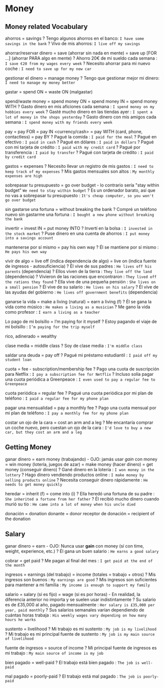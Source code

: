 # Money


## Money related Vocabulary

ahorros = savings
    ? Tengo algunos ahorros en el banco: `I have some savings in the bank`
    ? Vivo de mis ahorros: `I live off my savings`

ahorrar/reservar dinero
    = save (ahorrar sin nada en mente)
    = save up [FOR ...] (ahorrar PARA algo en mente)
    ? Ahorro 20€ de mi sueldo cada semana : `I save €20 from my wages every week`
    ? Necesito ahorrar para mi nuevo coche : `I need to save up for my new car`

gestionar el dinero = manage money
    ? Tengo que gestionar mejor mi dinero: `I need to manage my money better`

gastar
    = spend <sthing> ON
    = waste <sthing> ON (malgastar)

spend/waste  money <preposition>
    = spend money ON <thing>
    = spend money IN <place>
    = spend money WITH <sbody>
    ? Gasto dinero en mis aficiones cada semana : `I spend money on my hobbies every week`
    ? Gasté mucho dinero en las tiendas ayer : `I spent a lot of money in the shops yesterday`
    ? Gasto dinero con mis amigos cada semana : `I spend money with my friends every week`

pay
    = pay FOR <product>
    = pay IN <currency/cash>
    = pay WITH <device> (card, phone, contactless)
    = pay BY <method>
        ? Pagué la comida : `I paid for the meal`
        ? Pagué en efectivo : `I paid in cash`
        ? Pagué en dólares : `I paid in dollars`
        ? Pagué con mi tarjeta de crédito : `I paid with my credit card`
        ? Pagué por transferencia : `I paid by transfer`
        ? Pagué con tarjeta de crédito : `I paid by credit card`


gastos = expenses
    ? Necesito llevar un registro de mis gastos : `I need to keep track of my expenses`
    ? Mis gastos mensuales son altos : `My monthly expenses are high`

sobrepasar tu presupuesto
    = go over budget
        - lo contrario sería "stay within budget" `We need to stay within budget`
    ? Es un ordenador barato, así que no vas a sobrepasar tu presupuesto : `It's cheap computer, so you won't go over budget`

sin gastarse una fortuna = without breaking the bank
        ? Compré un teléfono nuevo sin gastarme una fortuna : `I bought a new phone without breaking the bank`

invertir
    = invest IN
    = put money INTO
    ? Invertí en la bolsa : `I invested in the stock market`
    ? Puse dinero en una cuenta de ahorros : `I put money into a savings account`

mantenerse por sí mismo = pay his own way
    ? Él se mantiene por sí mismo : `He pays his own way`

vivir de algo
    = live off (indica dependencia de algo)
    = live on (indica fuente de ingresos - autosuficiencia)
    ? Él vive de sus padres : `He lives off his parents` (dependencia)
    ? Ellos viven de la tierra : `They live off the land` (dependencia)
    ? Vivieron de las raciones que encontraron : `They lived off the rations they found`
    ? Ella vive de una pequeña pensión : `She lives on a small pension`
    ? Él vive de su salario : `He lives on his salary`
    ? Él vive de las ayudas del gobierno : `He lives off government benefits` (dependencia)

ganarse la vida
    = make a living (natural)
    = earn a living (f)
    ? Él se gana la vida como músico : `He makes a living as a musician`
    ? Me gano la vida como profesor : `I earn a living as a teacher`


Lo pago de mi bolsillo
    = I’m paying for it myself
    ? Estoy pagando el viaje de mi bolsillo : `I’m paying for the trip myself`

rico, adinerado = wealthy

clase media = middle class
    ? Soy de clase media : `I'm middle class`

saldar una deuda
    = pay off
    ? Pagué mi préstamo estudiantil : `I paid off my student loan`

cuota
    = fee
        - subscription/membership fee
    ? Pago una cuota de suscripción para Netflix : `I pay a subscription fee for Netflix`
    ? Incluso solía pagar una cuota periódica a Greenpeace : `I even used to pay a regular fee to Greenpeace`

cuota periódica = regular fee
    ? Pagué una cuota periódica por mi plan de teléfono : `I paid a regular fee for my phone plan`

pagar una mensualidad = pay a monthly fee
    ? Pago una cuota mensual por mi plan de teléfono : `I pay a monthly fee for my phone plan`

costar un ojo de la cara
    = cost an arm and a leg
    ? Me encantaría comprar un coche nuevo, pero cuestan un ojo de la cara : `I'd love to buy a new car, but they cost an arm and a leg`

## Getting Money

ganar dinero
    = earn money (trabajando)
        - OJO: jamás usar _gain_ con money
    = win money (lotería, juegos de azar)
    = make money (hacer dinero)
    = get money (conseguir dinero)
    ? Gané dinero en la lotería : `I won money in the lottery`
    ? Hago dinero vendiendo productos online : `I make money by selling products online`
    ? Necesita conseguir dinero rápidamente : `He needs to get money quickly`

heredar
    = inherit (f)
    = come into (i)
    ? Ella heredó una fortuna de su padre : `She inherited a fortune from her father`
    ? Él recibió mucho dinero cuando murió su tío : `He came into a lot of money when his uncle died`

donación = donation
donante = donor
receptor de donación = recipient of the donation


## Salary

ganar dinero = earn
    - OJO: Nunca usar **gain** con money (sí con time, weight, experience, etc.)
    ? Él gana un buen salario : `He earns a good salary`

cobrar = get paid
    ? Me pagan al final del mes : `I get paid at the end of the month`

ingresos
    = earnings (del trabajo)
    = income (totales = trabajo + otros)
    ? Mis ingresos son buenos : `My earnings are good`
    ? Mis ingresos son suficientes para mantener a mi familia : `My income is enough to support my family`

salario
    = salary (si es fijo)
    = wage (si es por horas)
        - En realidad, la diferencia anterior no importa y se suelen usar indistintamente
    ? Su salario es de £35,000 al año, pagado mensualmente : `Her salary is £35,000 per year, paid monthly`
    ? Sus salarios semanales varían dependiendo de cuántas horas trabaja : `His weekly wages vary depending on how many hours he works`

sustento = livelihood
    ? Mi trabajo es mi sustento : `My job is my livelihood`
    ? Mi trabajo es mi principal fuente de sustento : `My job is my main source of livelihood`

fuente de ingresos = source of income
    ? Mi principal fuente de ingresos es mi trabajo : `My main source of income is my job`

bien pagado = well-paid
    ? El trabajo está bien pagado : `The job is well-paid`

mal pagado = poorly-paid
    ? El trabajo está mal pagado : `The job is poorly-paid`
